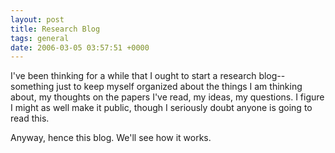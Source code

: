 ```yaml
---
layout: post
title: Research Blog
tags: general
date: 2006-03-05 03:57:51 +0000
---
```


I've been thinking for a while that I ought to start a research blog--something just to keep myself organized about the things I am thinking about, my thoughts on the papers I've read, my ideas, my questions. I figure I might as well make it public, though I seriously doubt anyone is going to read this.

Anyway, hence this blog. We'll see how it works.

